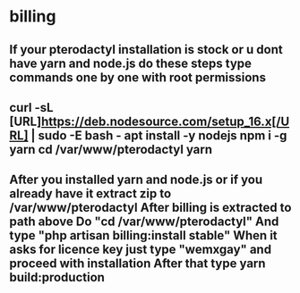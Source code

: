 # billing
If your pterodactyl installation is stock or u dont have yarn and node.js do these steps type commands one by one with root permissions
----------------------------------------------------------------------------------------------------
curl -sL [URL]https://deb.nodesource.com/setup_16.x[/URL] | sudo -E bash -
apt install -y nodejs
npm i -g yarn
cd /var/www/pterodactyl
yarn
----------------------------------------------------------------------------------------------------
After you installed yarn and node.js or if you already have it
extract zip to /var/www/pterodactyl
After billing is extracted to path above
Do "cd /var/www/pterodactyl"
And type "php artisan billing:install stable"
When it asks for licence key just type "wemxgay" and proceed with installation
After that type yarn build:production
----------------------------------------------------------------------------------------------------
